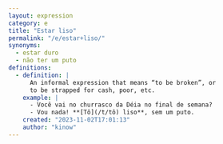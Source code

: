 ```yaml
---
layout: expression
category: e
title: "Estar liso"
permalink: "/e/estar+liso/"
synonyms:
  - estar duro
  - não ter um puto
definitions:
  - definition: |
      An informal expression that means “to be broken”, or
      to be strapped for cash, poor, etc.
    example: |
      - Você vai no churrasco da Déia no final de semana?
      - Vou nada! **[Tô](/t/tô) liso**, sem um puto.
    created: "2023-11-02T17:01:13"
    author: "kinow"
---
```

